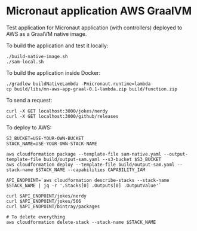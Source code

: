 # Micronaut application AWS GraalVM

Test application for Micronaut application (with controllers) deployed to AWS as a GraalVM native image.

To build the application and test it locally:

```shell
./build-native-image.sh
./sam-local.sh
```

To build the application inside Docker:

```shell
./gradlew buildNativeLambda -Pmicronaut.runtime=lambda
cp build/libs/mn-aws-app-graal-0.1-lambda.zip build/function.zip
```

To send a request:

```shell
curl -X GET localhost:3000/jokes/nerdy
curl -X GET localhost:3000/github/releases
```

To deploy to AWS:

```shell
S3_BUCKET=USE-YOUR-OWN-BUCKET
STACK_NAME=USE-YOUR-OWN-STACK-NAME

aws cloudformation package --template-file sam-native.yaml --output-template-file build/output-sam.yaml --s3-bucket $S3_BUCKET
aws cloudformation deploy --template-file build/output-sam.yaml --stack-name $STACK_NAME --capabilities CAPABILITY_IAM

API_ENDPOINT=`aws cloudformation describe-stacks --stack-name $STACK_NAME | jq -r '.Stacks[0] .Outputs[0] .OutputValue'`

curl $API_ENDPOINT/jokes/nerdy
curl $API_ENDPOINT/jokes/566
curl $API_ENDPOINT/bintray/packages

# To delete everything
aws cloudformation delete-stack --stack-name $STACK_NAME
```
